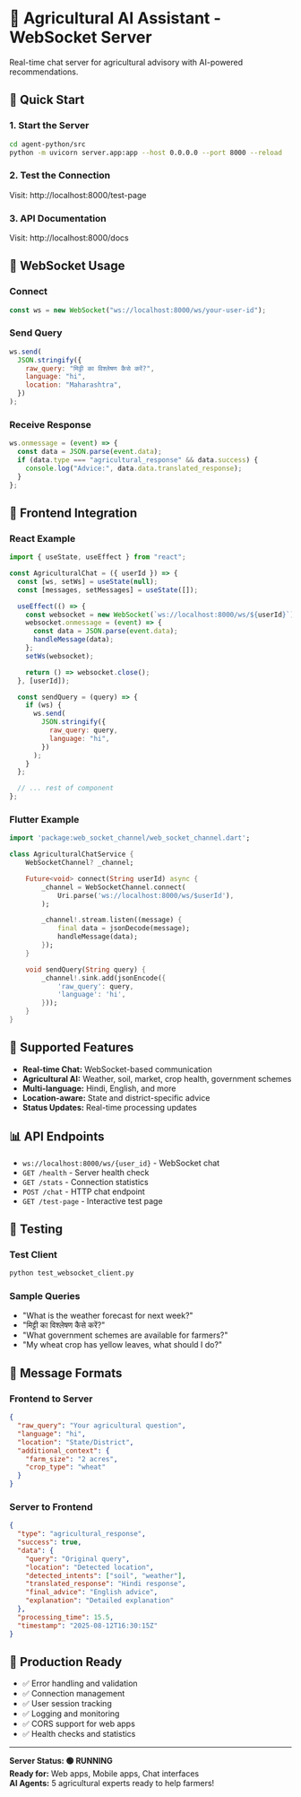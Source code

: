 # 🌾 Agricultural AI Assistant - WebSocket Server

Real-time chat server for agricultural advisory with AI-powered recommendations.

## 🚀 Quick Start

### 1. Start the Server

```bash
cd agent-python/src
python -m uvicorn server.app:app --host 0.0.0.0 --port 8000 --reload
```

### 2. Test the Connection

Visit: http://localhost:8000/test-page

### 3. API Documentation

Visit: http://localhost:8000/docs

## 💬 WebSocket Usage

### Connect

```javascript
const ws = new WebSocket("ws://localhost:8000/ws/your-user-id");
```

### Send Query

```javascript
ws.send(
  JSON.stringify({
    raw_query: "मिट्टी का विश्लेषण कैसे करें?",
    language: "hi",
    location: "Maharashtra",
  })
);
```

### Receive Response

```javascript
ws.onmessage = (event) => {
  const data = JSON.parse(event.data);
  if (data.type === "agricultural_response" && data.success) {
    console.log("Advice:", data.data.translated_response);
  }
};
```

## 📱 Frontend Integration

### React Example

```jsx
import { useState, useEffect } from "react";

const AgriculturalChat = ({ userId }) => {
  const [ws, setWs] = useState(null);
  const [messages, setMessages] = useState([]);

  useEffect(() => {
    const websocket = new WebSocket(`ws://localhost:8000/ws/${userId}`);
    websocket.onmessage = (event) => {
      const data = JSON.parse(event.data);
      handleMessage(data);
    };
    setWs(websocket);

    return () => websocket.close();
  }, [userId]);

  const sendQuery = (query) => {
    if (ws) {
      ws.send(
        JSON.stringify({
          raw_query: query,
          language: "hi",
        })
      );
    }
  };

  // ... rest of component
};
```

### Flutter Example

```dart
import 'package:web_socket_channel/web_socket_channel.dart';

class AgriculturalChatService {
    WebSocketChannel? _channel;

    Future<void> connect(String userId) async {
        _channel = WebSocketChannel.connect(
            Uri.parse('ws://localhost:8000/ws/$userId'),
        );

        _channel!.stream.listen((message) {
            final data = jsonDecode(message);
            handleMessage(data);
        });
    }

    void sendQuery(String query) {
        _channel!.sink.add(jsonEncode({
            'raw_query': query,
            'language': 'hi',
        }));
    }
}
```

## 🎯 Supported Features

- **Real-time Chat:** WebSocket-based communication
- **Agricultural AI:** Weather, soil, market, crop health, government schemes
- **Multi-language:** Hindi, English, and more
- **Location-aware:** State and district-specific advice
- **Status Updates:** Real-time processing updates

## 📊 API Endpoints

- `ws://localhost:8000/ws/{user_id}` - WebSocket chat
- `GET /health` - Server health check
- `GET /stats` - Connection statistics
- `POST /chat` - HTTP chat endpoint
- `GET /test-page` - Interactive test page

## 🧪 Testing

### Test Client

```bash
python test_websocket_client.py
```

### Sample Queries

- "What is the weather forecast for next week?"
- "मिट्टी का विश्लेषण कैसे करें?"
- "What government schemes are available for farmers?"
- "My wheat crop has yellow leaves, what should I do?"

## 🔧 Message Formats

### Frontend to Server

```json
{
  "raw_query": "Your agricultural question",
  "language": "hi",
  "location": "State/District",
  "additional_context": {
    "farm_size": "2 acres",
    "crop_type": "wheat"
  }
}
```

### Server to Frontend

```json
{
  "type": "agricultural_response",
  "success": true,
  "data": {
    "query": "Original query",
    "location": "Detected location",
    "detected_intents": ["soil", "weather"],
    "translated_response": "Hindi response",
    "final_advice": "English advice",
    "explanation": "Detailed explanation"
  },
  "processing_time": 15.5,
  "timestamp": "2025-08-12T16:30:15Z"
}
```

## 🚀 Production Ready

- ✅ Error handling and validation
- ✅ Connection management
- ✅ User session tracking
- ✅ Logging and monitoring
- ✅ CORS support for web apps
- ✅ Health checks and statistics

---

**Server Status: 🟢 RUNNING**  
**Ready for:** Web apps, Mobile apps, Chat interfaces  
**AI Agents:** 5 agricultural experts ready to help farmers!
